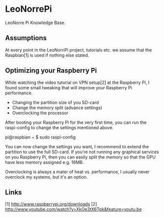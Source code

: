 LeoNorrePi
==========

LeoNorre Pi Knowledge Base.

Assumptions
-----------

At every point in the LeoNorriPi project, tutorials etc. we assume that the Raspbian[1] is used if nothing else stated.

Optimizing your Raspberry Pi
----------------------------

While watching the video tutorial on VPN setup[2] at the Raspberry Pi, I found some small tweaking that will improve your
Raspberry Pi performance.

* Changing the partition size of you SD-card
* Change the memory split (advance settings)
* Overclocking the processor

After booting your Raspberry Pi for the very first time, you can run the raspi-config to change the settings
mentioned above.

<blockcode>
pi@raspbian ~ $ sudo raspi-config
</blockcode>

You can now change the settings you want, I recommend to extend the partition to use the full SD-card. If you're not
running any graphical services on you Raspberry Pi, then you can easily split the memory so that the GPU have less
memory assigned e.g. 16MB.

Overclocking is always a mater of heat vs. performance, I usually never overclock my systems, but it's an option.

Links
-----
[1] http://www.raspberrypi.org/downloads
[2] http://www.youtube.com/watch?v=XkOe3tX6Tpk&feature=youtu.be